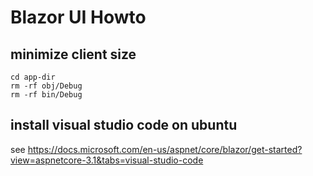 # Blazor UI Howto

## minimize client size

```console
cd app-dir
rm -rf obj/Debug
rm -rf bin/Debug
```

## install visual studio code on ubuntu

see <https://docs.microsoft.com/en-us/aspnet/core/blazor/get-started?view=aspnetcore-3.1&tabs=visual-studio-code>

